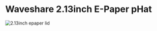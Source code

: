 # Waveshare 2.13inch E-Paper pHat
![2.13inch epaper lid](https://github.com/PiSugar/pisugar-case-pihat-cap/blob/master/2.13inch_epaper_cap/2.13inch_epaper_comp2.JPG?raw=true)
